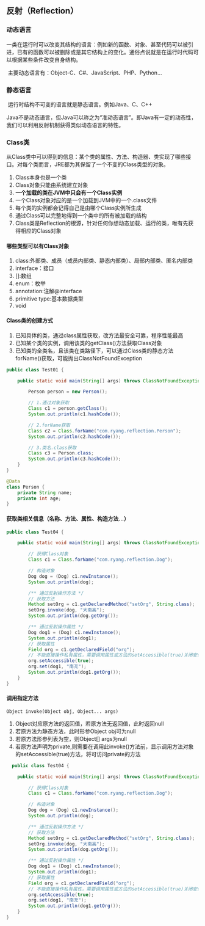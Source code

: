 ##  反射（Reflection）

### 动态语言

​	一类在运行时可以改变其结构的语言：例如新的函数、对象、甚至代码可以被引进，已有的函数可以被删除或是其它结构上的变化。通俗点说就是在运行时代码可以根据某些条件改变自身结构。

​	主要动态语言有：Object-C、C#、JavaScript、PHP、Python...

### 静态语言

​	运行时结构不可变的语言就是静态语言。例如Java、C、C++

​	Java不是动态语言，但Java可以称之为“准动态语言”。即Java有一定的动态性，我们可以利用反射机制获得类似动态语言的特性。

### Class类

​	从Class类中可以得到的信息：某个类的属性、方法、构造器、类实现了哪些接口。对每个类而言，JRE都为其保留了一个不变的Class类型的对象。

1. Class本身也是一个类
2. Class对象只能由系统建立对象
3. **一个加载的类在JVM中只会有一个Class实例**
4. 一个Class对象对应的是一个加载到JVM中的一个.class文件
5. 每个类的实例都会记得自己是由哪个Class实例所生成
6. 通过Class可以完整地得到一个类中的所有被加载的结构
7. Class类是Reflection的根源，针对任何你想动态加载、运行的类，唯有先获得相应的Class对象

#### 哪些类型可以有Class对象

1. class:外部类、成员（成员内部类、静态内部类）、局部内部类、匿名内部类
2. interface：接口
3. []:数组  
4. enum：枚举
5. annotation:注解@interface
6. primitive type:基本数据类型
7. void

#### Class类的创建方式

1. 已知具体的类，通过class属性获取，改方法最安全可靠，程序性能最高
2. 已知某个类的实例，调用该类的getClass()方法获取Class对象
3. 已知类的全类名，且该类在类路径下，可以通过Class类的静态方法forName()获取，可能抛出ClassNotFoundException

```java
public class Test01 {

    public static void main(String[] args) throws ClassNotFoundException {

        Person person = new Person();

        // 1.通过对象获取
        Class c1 = person.getClass();
        System.out.println(c1.hashCode());

        // 2.forName获取
        Class c2 = Class.forName("com.ryang.reflection.Person");
        System.out.println(c2.hashCode());

        // 3.类名.class获取
        Class c3 = Person.class;
        System.out.println(c3.hashCode());
    }
}

@Data
class Person {
    private String name;
    private int age;
}
```

#### 获取类相关信息（名称、方法、属性、构造方法...）

```java
public class Test04 {

    public static void main(String[] args) throws ClassNotFoundException, IllegalAccessException, InstantiationException, NoSuchMethodException, InvocationTargetException, NoSuchFieldException {

        // 获得Class对象
        Class c1 = Class.forName("com.ryang.reflection.Dog");

        // 构造对象
        Dog dog = (Dog) c1.newInstance();
        System.out.println(dog);

        /** 通过反射操作方法 */
        // 获取方法
        Method setOrg = c1.getDeclaredMethod("setOrg", String.class);
        setOrg.invoke(dog, "大南高");
        System.out.println(dog.getOrg());

        /** 通过反射操作属性 */
        Dog dog1 = (Dog) c1.newInstance();
        System.out.println(dog1);
        // 获取属性
        Field org = c1.getDeclaredField("org");
        // 不能直接操作私有属性，需要调用属性或方法的setAccessible(true)关闭安全检测
        org.setAccessible(true);
        org.set(dog1, "南充");
        System.out.println(dog1.getOrg());
    }
}
```

#### 调用指定方法

```
Object invoke(Object obj, Object... args)
```

1. Object对应原方法的返回值，若原方法无返回值，此时返回null
2. 若原方法为静态方法，此时形参Object obj可为null
3. 若原方法形参列表为空，则Object[] args为null
4. 若原方法声明为private,则需要在调用此invoke()方法前，显示调用方法对象的setAccessible(true)方法，将可访问private的方法

```java
  public class Test04 {

    public static void main(String[] args) throws ClassNotFoundException, IllegalAccessException, InstantiationException, NoSuchMethodException, InvocationTargetException, NoSuchFieldException {

        // 获得Class对象
        Class c1 = Class.forName("com.ryang.reflection.Dog");

        // 构造对象
        Dog dog = (Dog) c1.newInstance();
        System.out.println(dog);

        /** 通过反射操作方法 */
        // 获取方法
        Method setOrg = c1.getDeclaredMethod("setOrg", String.class);
        setOrg.invoke(dog, "大南高");
        System.out.println(dog.getOrg());

        /** 通过反射操作属性 */
        Dog dog1 = (Dog) c1.newInstance();
        System.out.println(dog1);
        // 获取属性
        Field org = c1.getDeclaredField("org");
        // 不能直接操作私有属性，需要调用属性或方法的setAccessible(true)关闭安全检测
        org.setAccessible(true);
        org.set(dog1, "南充");
        System.out.println(dog1.getOrg());
    }
}
```



  

